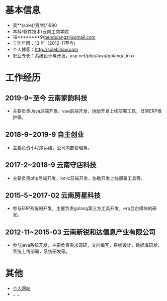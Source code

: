 # 基本信息
* 吴**(sole)/男/哈/1990 
* 本科/软件技术/云南工商学院
* 18********9/hendulangzi@gmail.com
* 工作年限：13 年（2012-11至今）
* 个人博客：http://solebillow.com
* 职业专长：系统设计与开发，asp.net/php/Java/golang/Linux

# 工作经历
## 2019-9~至今 云南家韵科技
* 主要负责Java后端开发，vue前端开发，协助开发上线部署工具，日常ERP维护等。

## 2018-9~2019-9 自主创业
* 主要负责小程序运维，公司内部管理等。

## 2017-2~2018-9 云南守店科技
* 主要负责php后端开发，ionic前端开发，协助开发上线部署工具等。

## 2015-5~2017-02 云南房星科技
* 参与ERP系统的开发，主要负责golang第三方工具开发，erp后台模块的研发。

## 2012-11~2015-03 云南新锐和达信息产业有限公司
* 参与java系统开发，主要负责需求调研，文档编写，系统设计，数据库研发，系统上线部署，系统研发等。

# 其他
* [个人网站](http://www.solebillow.com)
* ......
